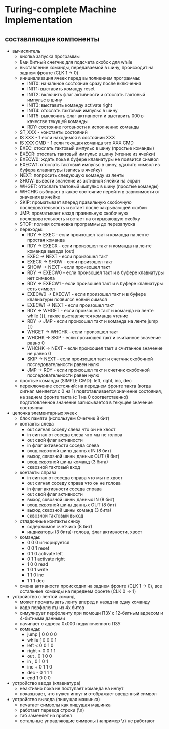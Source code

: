 # Turing-complete Machine Implementation

## составляющие компоненты
* вычислитель
  * кнопка запуска программы
  * 8ми битный счетчик для подсчета скобок для while
  * выставление команды, передаваемой в шину, происходит на заднем фронте (CLK 1 -> 0)
  * инициализация ячеек перед выполнением программы:
    * INIT0: начальное состояние сразу после включения
    * INIT1: выставить команду reset
    * INIT2: включить флаг активности и отослать тактовый импульс в шину
    * INIT3: выставить команду activate right
    * INIT4: отослать тактовый импульс в шину
    * INIT5: выключить флаг активности и выставить 000 в качестве текущей команды
    * RDY: состояние готовности к исполнению команды
  * ST_XXX - константы состояний
  * IS XXX - 1 если находимся в состоянии ХХХ
  * IS XXX CMD - 1 если текущая команда это ХХХ CMD
  * EXEC: отослать тактовый импульс в шину (простые команды)
  * EXECR: отослать тактовый импульс в шину (чтение из ячейки)
  * EXECW0: ждать пока в буфере клавиатуры не появится символ
  * EXECW1: отослать тактовый импульс в шину, удалить символ из буфера клавиатуры (запись в ячейку)
  * NEXT: попросить следующую команду из ленты
  * SHOW: вывести значение из активной ячейки на экран
  * WHGET: отослать тактовый импульс в шину (простые команды)
  * WHCHK: выбирает в какое состояние перейти в зависимости от значения в ячейке
  * SKIP: проматывает вперед правильную скобочную последовательность и встает после закрывающей скобки
  * JMP: проматывает назад правильную скобочную последовательность и встает на открывающую скобку
  * STOP: полная оствновка программы до перезапуска
  * переходы:
    * RDY -> EXEC - если произошел такт и команда на ленте простая команда
    * RDY -> EXECR - если произошел такт и команда на ленте команда вывода (out)
    * EXEC -> NEXT - если произошел такт
    * EXECR -> SHOW - если произошел такт
    * SHOW -> NEXT - если произошел такт
    * RDY -> EXECW0 - если произошел такт и в буфере клавиатуры нет символа
    * RDY -> EXECW1 - если произошел такт и в буфере клавиатуры есть символ
    * EXECW0 -> EXECW1 - если произошел такт и в буфере клавиатуры появился новый символ
    * EXECW1 -> NEXT - если произошел такт
    * RDY -> WHGET - если произошел такт и команда на ленте while (`[`), также выставляется команда чтение
    * RDY -> JMP - если произошел такт и команда на ленте jump (`]`)
    * WHGET -> WHCHK - если произошел такт
    * WHCHK -> SKIP - если произошел такт и считанное значение равно 0
    * WHCHK -> NEXT - если произошел такт и считанное значение не равно 0
    * SKIP -> NEXT - если произошел такт и счетчик скобочной последовательности равен нулю
    * JMP -> RDY - если произошел такт и счетчик скобочной последовательности равен нулю
  * простые команды (SIMPLE CMD): left, right, inc, dec
  * переключение состояний: на переднем фронте такта (когда сигнал меняется с 0 на 1) подготавливается значение состояния, на заднем фронте такта (с 1 на 0 соответственно) подготовленное значение записывается в текущее значение состояния
* цепочка элементарных ячеек
  * блок памяти (используем Счетчик 8 бит)
  * контакты слева
    * out сигнал соседу слева что он не хвост
    * in сигнал от соседа слева что мы не голова
    * out свой флаг активности
    * in флаг активности соседа слева
    * вход сквозной шины данных IN (8 бит)
    * выход сквозной шины данных OUT (8 бит)
    * вход сквозной шины команд (3 бита)
    * сквозной тактовый вход
  * контакты справа
    * in сигнал от соседа справа что мы не хвост
    * out сигнал соседу справа что он не голова
    * in флаг активности соседа справа
    * out свой флаг активности
    * выход сквозной шины данных IN (8 бит)
    * вход сквозной шины данных OUT (8 бит)
    * выход сквозной шины команд (3 бита)
    * сквозной тактовый выход
  * отладочные контакты снизу
    * содержимое счетчика (8 бит)
    * индикаторы (3 бита): голова, флаг активности, хвост
  * команды:
    * 0 0 0 игнорируется
    * 0 0 1 reset
    * 0 1 0 activate left
    * 0 1 1 activate right
    * 1 0 0 read
    * 1 0 1 write
    * 1 1 0 inc
    * 1 1 1 dec
  * смена активности происходит на заднем фронте (CLK 1 -> 0), все остальные команды на переднем фронте (CLK 0 -> 1)
* устройство с лентой команд
  * может проматывать ленту вперед и назад на одну команду
  * кадр перфоленты из 4х битов
  * симулирует перфоленту при помощи ПЗУ с 12-битным адресом и 4-битными данными
  * начинает с адреса 0x000 подключенного ПЗУ
  * команды:
    * jump  ] 0 0 0 0
    * while [ 0 0 0 1
    * left  < 0 0 1 0
    * right > 0 0 1 1
    * out   . 0 1 0 0
    * in    , 0 1 0 1
    * inc   + 0 1 1 0
    * dec   - 0 1 1 1
    * end     1 0 0 0
* устройство ввода (клавиатура)
  * неактивно пока не поступает команда на инпут
  * показывает, что нужен инпут и отображает введенный символ
* устройство вывода (пишущая машинка)
  * печатает символы как пишущая машинка
  * работает перевод строки (\n)
  * таб заменяет на пробел
  * остальные управляющие символы (например \r) не работают
